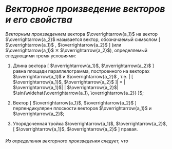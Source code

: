 # _Векторное произведение векторов и его свойства_

*Векторным произведением* вектора $\overrightarrow{a_1}$ на вектор $\overrightarrow{a_2}$ называется вектор, обозначаемый символом [  $\overrightarrow{a_1}$ , $\overrightarrow{a_2}$ ] (или $\overrightarrow{a_1}$ ✕ $\overrightarrow{a_2}$), определяемый следующими тремя условиями:

1.  Длина вектора [ $\overrightarrow{a_1}$, $\overrightarrow{a_2}$ ] равна площади параллелограмма, построенного на векторах $\overrightarrow{a_1}$ и $\overrightarrow{a_2}$ , т.е. | [ $\overrightarrow{a_1}$, $\overrightarrow{a_2}$ ]| = | $\overrightarrow{a_1}$| | $\overrightarrow{a_2}$| $\sin(\widehat{\overrightarrow{a_1}, \overrightarrow{a_2}} )$;

2.  Вектор [ $\overrightarrow{a_1}$, $\overrightarrow{a_2}$ ] перпендикулярен плоскости векторов $\overrightarrow{a_1}$ и $\overrightarrow{a_2}$;

3.  Упорядоченная тройка $\overrightarrow{a_1}$, $\overrightarrow{a_2}$, [ $\overrightarrow{a_1}$, $\overrightarrow{a_2}$ ] правая.

###### Из определения векторного произведения следует, что
